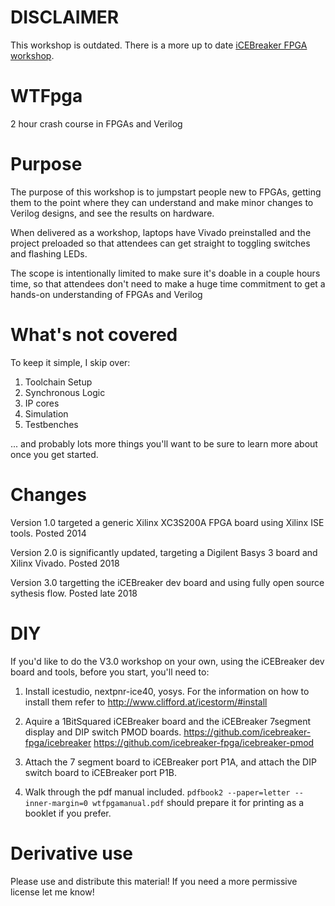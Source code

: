 DISCLAIMER
==========

This workshop is outdated. There is a more up to date [iCEBreaker FPGA workshop](https://github.com/icebreaker-fpga/icebreaker-workshop).

WTFpga
======
2 hour crash course in FPGAs and Verilog

Purpose
=======
The purpose of this workshop is to jumpstart people new to FPGAs, getting them to the point where they can understand and make minor changes to Verilog designs, and see the results on hardware.

When delivered as a workshop, laptops have Vivado preinstalled and the project preloaded so that attendees can get straight to toggling switches and flashing LEDs.

The scope is intentionally limited to make sure it's doable in a couple hours time, so that attendees don't need to make a huge time commitment to get a hands-on understanding of FPGAs and Verilog

What's not covered
==================
To keep it simple, I skip over:
1. Toolchain Setup
2. Synchronous Logic
3. IP cores
4. Simulation
5. Testbenches

... and probably lots more things you'll want to be sure to learn more about once you get started.

Changes
=======
Version 1.0 targeted a generic Xilinx XC3S200A FPGA board using Xilinx ISE tools. Posted 2014

Version 2.0 is significantly updated, targeting a Digilent Basys 3 board and Xilinx Vivado. Posted 2018

Version 3.0 targetting the iCEBreaker dev board and using fully open source sythesis flow. Posted late 2018

DIY
===
If you'd like to do the V3.0 workshop on your own, using the iCEBreaker dev board and tools, before you start, you'll need to:

1. Install icestudio, nextpnr-ice40, yosys. For the information on how to install them refer to http://www.clifford.at/icestorm/#install

2. Aquire a 1BitSquared iCEBreaker board and the iCEBreaker 7segment
display and DIP switch PMOD
boards. https://github.com/icebreaker-fpga/icebreaker  https://github.com/icebreaker-fpga/icebreaker-pmod

3. Attach the 7 segment board to iCEBreaker port P1A, and attach the DIP switch board to iCEBreaker port P1B.

4. Walk through the pdf manual included. `pdfbook2 --paper=letter --inner-margin=0 wtfpgamanual.pdf` should prepare it for printing as a booklet if you prefer.


Derivative use
==============
Please use and distribute this material! If you need a more permissive license let me know!
